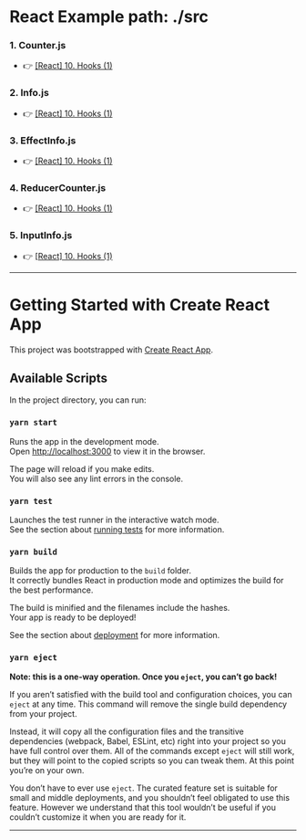 # React Example path: ./src
### 1. Counter.js
* 👉  [[React] 10. Hooks (1)](https://velog.io/@daekyeong/React-10.-Hooks-1) 

### 2. Info.js
* 👉  [[React] 10. Hooks (1)](https://velog.io/@daekyeong/React-10.-Hooks-1)

### 3. EffectInfo.js
* 👉  [[React] 10. Hooks (1)](https://velog.io/@daekyeong/React-10.-Hooks-1)

### 4. ReducerCounter.js
* 👉  [[React] 10. Hooks (1)](https://velog.io/@daekyeong/React-10.-Hooks-1)

### 5. InputInfo.js
* 👉  [[React] 10. Hooks (1)](https://velog.io/@daekyeong/React-10.-Hooks-1)


---

# Getting Started with Create React App

This project was bootstrapped with [Create React App](https://github.com/facebook/create-react-app).

## Available Scripts

In the project directory, you can run:

### `yarn start`

Runs the app in the development mode.\
Open [http://localhost:3000](http://localhost:3000) to view it in the browser.

The page will reload if you make edits.\
You will also see any lint errors in the console.

### `yarn test`

Launches the test runner in the interactive watch mode.\
See the section about [running tests](https://facebook.github.io/create-react-app/docs/running-tests) for more information.

### `yarn build`

Builds the app for production to the `build` folder.\
It correctly bundles React in production mode and optimizes the build for the best performance.

The build is minified and the filenames include the hashes.\
Your app is ready to be deployed!

See the section about [deployment](https://facebook.github.io/create-react-app/docs/deployment) for more information.

### `yarn eject`

**Note: this is a one-way operation. Once you `eject`, you can’t go back!**

If you aren’t satisfied with the build tool and configuration choices, you can `eject` at any time. This command will remove the single build dependency from your project.

Instead, it will copy all the configuration files and the transitive dependencies (webpack, Babel, ESLint, etc) right into your project so you have full control over them. All of the commands except `eject` will still work, but they will point to the copied scripts so you can tweak them. At this point you’re on your own.

You don’t have to ever use `eject`. The curated feature set is suitable for small and middle deployments, and you shouldn’t feel obligated to use this feature. However we understand that this tool wouldn’t be useful if you couldn’t customize it when you are ready for it.

---
